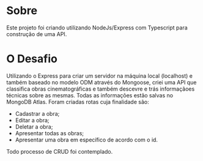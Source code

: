 # Sobre

Este projeto foi criando utilizando NodeJs/Express com Typescript para construção de uma API.

# O Desafio

Utilizando o Express para criar um servidor na máquina local (localhost) e também baseado no modelo ODM através do Mongoose, criei uma API que classifica obras cinematográficas e também descevre e trás informaçãoes técnicas sobre as mesmas.
Todas as informações estão salvas no MongoDB Atlas. Foram criadas rotas cuja finalidade são:
- Cadastrar a obra;
- Editar a obra;
- Deletar a obra;
- Apresentar todas as obras;
- Apresentar uma obra em específico de acordo com o id.

Todo processo de CRUD foi contemplado.


